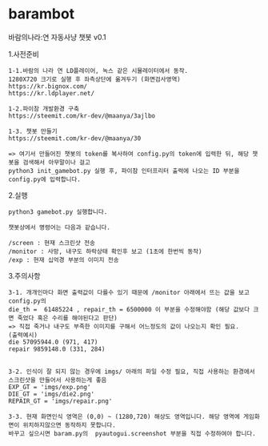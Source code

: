 # barambot
바람의나라:연 자동사냥 챗봇 v0.1

1.사전준비

    1-1.바람의 나라 연 LD플레이어, 녹스 같은 시뮬레이터에서 동작.
    1280X720 크기로 실행 후 좌측상단에 옮겨두기 (화면검사영역)
    https://kr.bignox.com/
    https://kr.ldplayer.net/

    1-2.파이참 개발환경 구축
    https://steemit.com/kr-dev/@maanya/3ajlbo

    1-3. 챗봇 만들기
    https://steemit.com/kr-dev/@maanya/30

    => 여기서 만들어진 챗봇의 token를 복사하여 config.py의 token에 입력한 뒤, 해당 챗봇을 검색해서 아무말이나 걸고
    python3 init_gamebot.py 실행 후, 파이참 인터프리터 출력에 나오는 ID 부분을 config.py에 입력합니다.

2.실행

    python3 gamebot.py 실행합니다.

    챗봇상에서 명령어는 다음과 같습니다.

    /screen : 현재 스크린샷 전송
    /monitor : 사망, 내구도 하락상태 확인후 보고 (1초에 한번씩 동작)
    /exp : 현재 십억경 부분의 이미지 전송 

3.주의사항

    3-1. 개개인마다 화면 출력값이 다를수 있기 때문에 /monitor 아래에서 뜨는 값을 보고 config.py의 
    die_th =  61485224 , repair_th = 6500000 이 부분을 수정해야함 (해당 값보다 크면 죽었다 혹은 수리를 해야된다고 판단)
    => 직접 죽거나 내구도 부족한 이미지를 구해서 어느정도의 값이 나오는지 확인 필요.
    (출력예시)
    die 57095944.0 (971, 417)
    repair 9859148.0 (331, 284)


    3-2. 인식이 잘 되지 않는 경우에 imgs/ 아래의 파일 수정 필요, 직접 사용하는 환경에서 스크린샷을 만들어서 사용하는게 좋음
    EXP_GT = 'imgs/exp.png'
    DIE_GT = 'imgs/die2.png'
    REPAIR_GT = 'imgs/repair.png'

    3-3. 현재 화면인식 영역은 (0,0) ~ (1280,720) 해상도 영역입니다. 해당 영역에 게임화면이 위치하지않으면 동작하지 못합니다.
    바꾸고 싶으시면 baram.py의  pyautogui.screenshot 부분을 직접 수정하여야 합니다.



